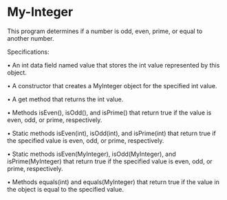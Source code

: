 # My-Integer

This program determines if a number is odd, even, prime, or equal to another number.


Specifications:


• An int data field named value that stores the int value represented by this object.

• A constructor that creates a MyInteger object for the specified int value.

• A get method that returns the int value.

• Methods isEven(), isOdd(), and isPrime() that return true if the value is even, odd, or prime,
respectively.

• Static methods isEven(int), isOdd(int), and isPrime(int) that return true if the specified value is
even, odd, or prime, respectively.

• Static methods isEven(MyInteger), isOdd(MyInteger), and isPrime(MyInteger) that return
true if the specified value is even, odd, or prime, respectively.

• Methods equals(int) and equals(MyInteger) that return true if the value in the object is equal to the
specified value.
